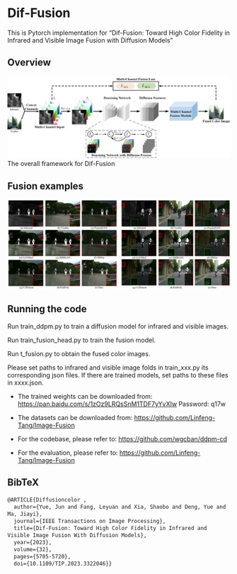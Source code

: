 # Dif-Fusion
This is Pytorch implementation for “Dif-Fusion: Toward High Color Fidelity in Infrared and Visible Image Fusion with Diffusion Models” 

## Overview
![teaser](Framework.png)
The overall framework for Dif-Fusion
## Fusion examples
![teaser](Examples.png)

## Running the code

Run train_ddpm.py to train a diffusion model for infrared and visible images.

Run train_fusion_head.py to train the fusion model.

Run t_fusion.py to obtain the fused color images.

Please set paths to infrared and visible image folds in train_xxx.py its corresponding json files.
If there are trained models, set paths to these files in xxxx.json. 

- The trained weights can be downloaded from:  https://pan.baidu.com/s/1zOz9LRQsSnM1TDF7yYvXIw 
Password: q17w

- The datasets can be downloaded from: https://github.com/Linfeng-Tang/Image-Fusion

- For the codebase, please refer to: https://github.com/wgcban/ddpm-cd 

- For the evaluation, please refer to: https://github.com/Linfeng-Tang/Image-Fusion

## BibTeX
```
@ARTICLE{Diffusioncolor ,
  author={Yue, Jun and Fang, Leyuan and Xia, Shaobo and Deng, Yue and Ma, Jiayi},
  journal={IEEE Transactions on Image Processing}, 
  title={Dif-Fusion: Toward High Color Fidelity in Infrared and Visible Image Fusion With Diffusion Models}, 
  year={2023},
  volume={32},
  pages={5705-5720},
  doi={10.1109/TIP.2023.3322046}}
```
